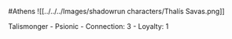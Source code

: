 #Athens 
![[../../../Images/shadowrun characters/Thalís Savas.png]]

Talismonger
	- Psionic
	- Connection: 3
	- Loyalty: 1


